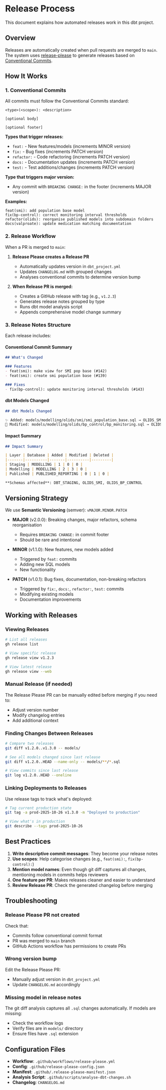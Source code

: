 # Release Process

This document explains how automated releases work in this dbt project.

## Overview

Releases are automatically created when pull requests are merged to `main`. The system uses [release-please](https://github.com/googleapis/release-please) to generate releases based on [Conventional Commits](https://www.conventionalcommits.org/).

## How It Works

### 1. Conventional Commits

All commits must follow the Conventional Commits standard:

```
<type>(<scope>): <description>

[optional body]

[optional footer]
```

**Types that trigger releases:**
- `feat:` - New features/models (increments MINOR version)
- `fix:` - Bug fixes (increments PATCH version)
- `refactor:` - Code refactoring (increments PATCH version)
- `docs:` - Documentation updates (increments PATCH version)
- `test:` - Test additions/changes (increments PATCH version)

**Type that triggers major version:**
- Any commit with `BREAKING CHANGE:` in the footer (increments MAJOR version)

**Examples:**
```
feat(smi): add population base model
fix(bp-control): correct monitoring interval thresholds
refactor(olids): reorganise published models into subdomain folders
docs(valproate): update medication matching documentation
```

### 2. Release Workflow

When a PR is merged to `main`:

1. **Release Please creates a Release PR**
   - Automatically updates version in `dbt_project.yml`
   - Updates `CHANGELOG.md` with grouped changes
   - Analyses conventional commits to determine version bump

2. **When Release PR is merged:**
   - Creates a GitHub release with tag (e.g., `v1.2.3`)
   - Generates release notes grouped by type
   - Runs dbt model analysis script
   - Appends comprehensive model change summary

### 3. Release Notes Structure

Each release includes:

#### Conventional Commit Summary
```markdown
## What's Changed

### Features
- feat(smi): make view for SMI pop base (#142)
- feat(smi): create smi population base (#139)

### Fixes
- fix(bp-control): update monitoring interval thresholds (#143)
```

#### dbt Models Changed
```markdown
## dbt Models Changed

✨ Added: models/modelling/olids/smi/smi_population_base.sql → OLIDS_SMI
📝 Modified: models/modelling/olids/bp_control/bp_monitoring.sql → OLIDS_BP_CONTROL
```

#### Impact Summary
```markdown
## Impact Summary

| Layer | Database | Added | Modified | Deleted |
|-------|----------|-------|----------|---------|
| Staging | MODELLING | 1 | 0 | 0 |
| Modelling | MODELLING | 2 | 3 | 0 |
| Published | PUBLISHED_REPORTING | 0 | 1 | 0 |

**Schemas affected**: DBT_STAGING, OLIDS_SMI, OLIDS_BP_CONTROL
```

## Versioning Strategy

We use **Semantic Versioning** (semver): `vMAJOR.MINOR.PATCH`

- **MAJOR** (v2.0.0): Breaking changes, major refactors, schema reorganisation
  - Requires `BREAKING CHANGE:` in commit footer
  - Should be rare and intentional

- **MINOR** (v1.1.0): New features, new models added
  - Triggered by `feat:` commits
  - Adding new SQL models
  - New functionality

- **PATCH** (v1.0.1): Bug fixes, documentation, non-breaking refactors
  - Triggered by `fix:`, `docs:`, `refactor:`, `test:` commits
  - Modifying existing models
  - Documentation improvements

## Working with Releases

### Viewing Releases

```bash
# List all releases
gh release list

# View specific release
gh release view v1.2.3

# View latest release
gh release view --web
```

### Manual Release (if needed)

The Release Please PR can be manually edited before merging if you need to:
- Adjust version number
- Modify changelog entries
- Add additional context

### Finding Changes Between Releases

```bash
# Compare two releases
git diff v1.2.0..v1.3.0 -- models/

# See all models changed since last release
git diff v1.2.0..HEAD --name-only -- models/**/*.sql

# View commits since last release
git log v1.2.0..HEAD --oneline
```

### Linking Deployments to Releases

Use release tags to track what's deployed:

```bash
# Tag current production state
git tag -a prod-2025-10-26 v1.3.0 -m "Deployed to production"

# View what's in production
git describe --tags prod-2025-10-26
```

## Best Practices

1. **Write descriptive commit messages**: They become your release notes
2. **Use scopes**: Help categorise changes (e.g., `feat(smi):`, `fix(bp-control):`)
3. **Mention model names**: Even though git diff captures all changes, mentioning models in commits helps reviewers
4. **One feature per PR**: Makes releases cleaner and easier to understand
5. **Review Release PR**: Check the generated changelog before merging

## Troubleshooting

### Release Please PR not created

Check that:
- Commits follow conventional commit format
- PR was merged to `main` branch
- GitHub Actions workflow has permissions to create PRs

### Wrong version bump

Edit the Release Please PR:
- Manually adjust version in `dbt_project.yml`
- Update `CHANGELOG.md` accordingly

### Missing model in release notes

The git diff analysis captures all `.sql` changes automatically. If models are missing:
- Check the workflow logs
- Verify files are in `models/` directory
- Ensure files have `.sql` extension

## Configuration Files

- **Workflow**: `.github/workflows/release-please.yml`
- **Config**: `.github/release-please-config.json`
- **Manifest**: `.github/.release-please-manifest.json`
- **Analysis Script**: `.github/scripts/analyse-dbt-changes.sh`
- **Changelog**: `CHANGELOG.md`
